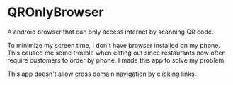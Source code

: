 # QROnlyBrowser
A android browser that can only access internet by scanning QR code.

To minimize my screen time, I don't have browser installed on my phone. This caused me some trouble when eating out since restaurants now often require customers to order by phone. I made this app to solve my problem.

This app doesn't allow cross domain navigation by clicking links.
